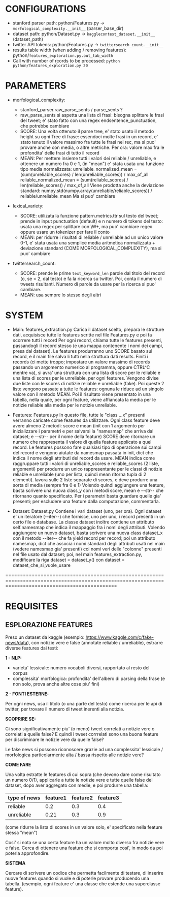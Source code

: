 # CONFIGURATIONS

* stanford parser path: python/Features.py -> `morfological_complexity.__init__` (parser_base_dir)
* dataset path: python/Dataset.py -> `kagglecontest_dataset.__init__` (dataset_path)
* twitter API tokens: python/Features.py -> `twittersearch_count.__init__`
* results table width (when adding / removing features): python/`features_exploration.py.out_tab_width`
* Call with number of rcords to be processed: `python python/features_exploration.py 20`


# PARAMETERS

* morfological_complexity:
	* stanford_parser.raw_parse_sents / parse_sents ?
	* raw_parse_sents si aspetta una lista di frasi: bisogna splittare le frasi del tweet; e' stato fatto con
	   una regex endsentence_punctuation, che potrebbe cambiare
	* SCORE: Una volta ottenuto il parse tree, e' stato usato il metodo height su ogni Tree di frase:
	   essendoci molte frasi in un record, e' stato tenuto il valore massimo fra tutte le frasi nel rec,
	   ma si puo' provare anche con media, o altre metriche.
	   Per ora: valore max fra le profondita' delle frasi di tutto il record
	* MEAN: Per mettere insieme tutti i valori dei reliable / unreliable, e ottenere un numero fra 0 e 1, (in "mean")
	   e' stata usata una funzione tipo media normalizzata:
	   unreliable_normalized_mean = (sum(unreliable_scores) / len(unreliable_scores)) / max_of_all
	   reliable_normalized_mean = (sum(reliable_scores) / len(reliable_scores)) / max_of_all
	   Viene prodotta anche la deviazione standard: 
	   numpy.std(numpy.array(unreliable/reliable_scores)) / reliable/unreliable_mean
	   Ma si puo' cambiare

* lexical_variety:
	* SCORE: utilizata la funzione pattern.metrics.ttr sul testo del tweet; prende in input
	   punctuation (default) e n numero di tokens del testo: usata una regex per splittare con \W+,
	   ma puo' cambiare regex oppure usare un tokenizer per fare il conto
	* MEAN: per ridurre i risultati di reliable / unreliable ad un unico valore 0-1, e' stata usata
	   una semplice media aritmetica normalizzata + deviazione standard (COME MORFOLOGICAL_COMPLEXITY), 
	   ma si puo' cambiare

* twittersearch_count:
	* SCORE: prende le prime `text_keyword_len` parole dal titolo del record (o, se < 2, dal testo)
	   e fa la ricerca su twitter. Poi, conta il numero di tweets risultanti. 
	   Numero di parole da usare per la ricerca si puo' cambiare.
	* MEAN: usa sempre lo stesso degli altri


# SYSTEM

* Main: features_extraction.py
  Carica il dataset scelto, prepara le strutture dati, acquisisce tutte le features scritte nel file Features.py e poi fa scorrere tutti i record
  Per ogni record, chiama tutte le features presenti, passandogli il record stesso (e una mappa contenente i nomi dei campi, presa dal dataset).
  Le features produrranno uno SCORE basato sul record, e il main file salva li tutti nella struttura dati results.
  Finiti i records (ci mette troppo; impostare un valore massimo di records passando un argomento numerico al programma, oppure CTRL^C mentre va),
  si avra' una struttura con una lista di score per le reliable e una lista di scores per le unreliable, per ogni features.
  Vengono divise due liste con le scores di notizie reliable e unreliable (fake). Poi queste 2 liste vengono passate a tutte le features:
  ognuna le riduce ad un singolo valore con il metodo MEAN.
  Poi il risultato viene presentato in una tabella, nella quale, per ogni feature, viene affiancata la media per le notizie reliable alla media
  per le notizie unreliable.

* Features: Features.py
  In questo file, tutte le "class ...x" presenti verranno caricate come features da utilizzare.
  Ogni class feature deve avere almeno 2 metodi: score e mean (init con 1 argomento per inizializzare i parametri e per salvarsi la "namesmap"
  che arriva dal dataset; e --str-- per il nome della feature)
  SCORE deve ritornare un numero che rappresenta il valore di quella feature applicato a quel record. Le features possono fare qualsiasi tipo di
   operazione sui campi del record e vengono aiutate da namesmap passata in init, dict che indica il nome degli attributi del record da usare.
  MEAN indica come raggruppare tutti i valori di unreliable_scores e reliable_scores (2 liste, argomenti) per produrre un unico rappresentante 
  per le classi di notizie reliable e unreliable (uno per lista, quindi mean ritorna tupla di 2 elementi).
  lavora sulle 2 liste separate di scores, e deve produrre una sorta di media (sempre fra 0 e 1)
  Volendo quindi aggiungere una feature, basta scrivere una nuova class_y con i metodi score, mean e --str-- che ritornano quanto specificato.
  Per i parametri basta guardare quelle gia' presenti; per escludere una feature dalla computazione, commentarla.

* Dataset: Dataset.py
  Contiene i vari dataset (uno, per ora). Ogni dataset e' un iteratore (--iter--) che fornisce, uno per uno, i record presenti in un certo file o
  database. La classe dataset inoltre contiene un attributo self.namesmap che indica il mappaggio fra i nomi degli attributi.
  Volendo aggiungere un nuovo dataset, basta scrivere una nuova class dataset_x con il metodo --iter-- che fa yield record per record;
  poi un attributo namesmap, dict che associa i nomi standard degli attributi usati nel main (vedere namesmap gia' presenti) coi nomi veri delle
  "colonne" presenti nel file usato dal dataset;
  poi, nel main features_extraction.py, modificare la riga dataset = dataset_y() con dataset = dataset_che_si_vuole_usare


==================================================================================================================================================

# REQUISITES

## ESPLORAZIONE FEATURES

Preso un dataset da kaggle (esempio: https://www.kaggle.com/c/fake-news/data),
con notizie vere e false (annotate reliable / unreliable), estrarre diverse features dai testi:


**1 - NLP:**

* varieta' lessicale: numero vocaboli diversi, rapportato al resto del corpus
* complessita' morfologica: profondita' dell'albero di parsing della frase (e non solo, 
  prova anche altre cose piu' fini)

**2 - FONTI ESTERNE:**

Per ogni news, usa il titolo (o una parte del testo) come ricerca per le api di twitter,
per trovare il numero di tweet inerenti alla notizia.


**SCOPRIRE SE:**

Ci sono significativamente piu' (o meno) tweet correlati a notizie vere o correlati a quelle false?
E quindi i tweet corrrelati sono una buona feature per discriminare le notizie vere da quelle false?

Le fake news si possono riconoscere grazie ad una complessita' lessicale / morfologica particolarmente
alta / bassa rispetto alle notizie vere?


**COME FARE**

Una volta estratte le features di cui sopra (che devono dare come risultato un numero 0/1), applicarle
a tutte le notizie vere e tutte quelle false del dataset, dopo aver aggregato con medie, e poi
produrre una tabella:

type of news | feature1 | feature2 | feature3
------------ | -------- | -------- | --------
reliable | 0.2 | 0.3 | 0.4
unreliable | 0.21 | 0.3 | 0.9

(come ridurre la lista di scores in un valore solo, e' specificato nella feature stessa "mean")

Cosi' si nota se una certa feature ha un valore molto diverso fra notizie vere e false.
Cerca di ottenere una feature che si comporta cosi', in modo da poi poterla approfondire.


**SISTEMA**

Cercare di scrivere un codice che permetta facilmente di testare, di inserire nuove features
quando si vuole e di poterle provare producendo una tabella. (esempio, ogni feature e' una
classe che estende una superclasse feature).

